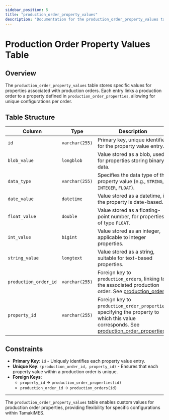 ```yaml
---
sidebar_position: 5
title: "production_order_property_values"
description: "Documentation for the production_order_property_values table, detailing columns and constraints in the database schema."
---
```


# Production Order Property Values Table

## Overview

The `production_order_property_values` table stores specific values for properties associated with production orders.
Each entry links a production order to a property defined in `production_order_properties`, allowing for unique
configurations per order.

## Table Structure

| Column                | Type           | Description                                                                                                                                                               | Example                  |
|-----------------------|----------------|---------------------------------------------------------------------------------------------------------------------------------------------------------------------------|--------------------------|
| `id`                  | `varchar(255)` | Primary key, unique identifier for the property value entry.                                                                                                              | `01FZ8P9BJN-4VYZUKE1`    |
| `blob_value`          | `longblob`     | Value stored as a blob, used for properties storing binary data.                                                                                                          | `N/A`                    |
| `data_type`           | `varchar(255)` | Specifies the data type of the property value (e.g., `STRING`, `INTEGER`, `FLOAT`).                                                                                       | `STRING`                 |
| `date_value`          | `datetime`     | Value stored as a datetime, if the property is date-based.                                                                                                                | `2024-06-15 00:00:00`    |
| `float_value`         | `double`       | Value stored as a floating-point number, for properties of type `FLOAT`.                                                                                                  | `10.5`                   |
| `int_value`           | `bigint`       | Value stored as an integer, applicable to integer properties.                                                                                                             | `100`                    |
| `string_value`        | `longtext`     | Value stored as a string, suitable for text-based properties.                                                                                                             | `Standard Configuration` |
| `production_order_id` | `varchar(255)` | Foreign key to `production_orders`, linking to the associated production order. See [production_orders](production-order).                                            | `01FZ8P9BJN-4VYZUKE1`    |
| `property_id`         | `varchar(255)` | Foreign key to `production_order_properties`, specifying the property to which this value corresponds. See [production_order_properties](production-order-property). | `01FZ8P9BJN-4VYZUKE1`    |

## Constraints

- **Primary Key**: `id` - Uniquely identifies each property value entry.
- **Unique Key**: `(production_order_id, property_id)` - Ensures that each property value within a production order is
  unique.
- **Foreign Keys**:
  - `property_id` → `production_order_properties(id)`
  - `production_order_id` → `production_orders(id)`

---

The `production_order_property_values` table enables custom values for production order properties, providing
flexibility for specific configurations within TamakiMES.